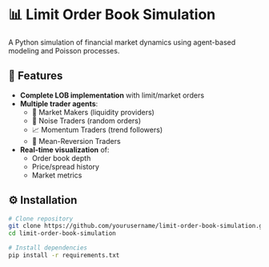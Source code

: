 # 📊 Limit Order Book Simulation

A Python simulation of financial market dynamics using agent-based modeling and Poisson processes.

## 🚀 Features

- **Complete LOB implementation** with limit/market orders
- **Multiple trader agents**:
  - 🏦 Market Makers (liquidity providers)
  - 🎲 Noise Traders (random orders)
  - 📈 Momentum Traders (trend followers)
  - 🔄 Mean-Reversion Traders
- **Real-time visualization** of:
  - Order book depth
  - Price/spread history
  - Market metrics

## ⚙️ Installation

```bash
# Clone repository
git clone https://github.com/yourusername/limit-order-book-simulation.git
cd limit-order-book-simulation

# Install dependencies
pip install -r requirements.txt
